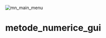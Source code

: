 ![mn_main_menu](https://user-images.githubusercontent.com/68897925/144708663-b8419ac4-d8f4-4bfc-81bf-56a738bc225d.png)
# metode_numerice_gui
